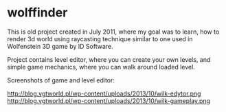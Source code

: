 wolffinder
==========

This is old project created in July 2011, where my goal was to learn, how to render 3d world using raycasting technique similar to one used in Wolfenstein 3D game by ID Software.

Project contains level editor, where you can create your own levels, and simple game mechanics, where you can walk around loaded level.


Screenshots of game and level editor:

http://blog.vgtworld.pl/wp-content/uploads/2013/10/wilk-edytor.png
http://blog.vgtworld.pl/wp-content/uploads/2013/10/wilk-gameplay.png
